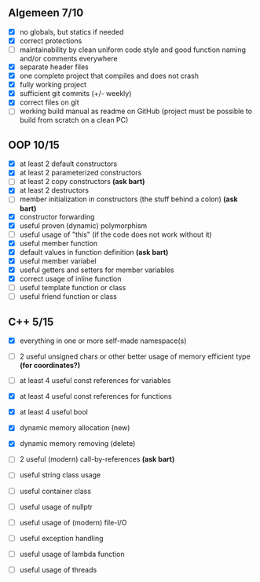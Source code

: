 ## Algemeen 7/10

- [x] no globals, but statics if needed
- [x] correct protections
- [ ] maintainability by clean uniform code style and good function naming and/or comments everywhere
- [x] separate header files
- [x] one complete project that compiles and does not crash
- [x] fully working project
- [x] sufficient git commits (+/- weekly)
- [x] correct files on git
- [ ] working build manual as readme on GitHub (project must be possible to build from scratch on a clean PC)

## OOP 10/15
- [x] at least 2 default constructors
- [x] at least 2 parameterized constructors
- [ ] at least 2 copy constructors **(ask bart)**
- [x] at least 2 destructors
- [ ] member initialization in constructors (the stuff behind a colon) **(ask bart)**
- [x] constructor forwarding
- [x] useful proven (dynamic) polymorphism
- [ ] useful usage of "this" (if the code does not work without it)
- [x] useful member function
- [x] default values in function definition **(ask bart)**
- [x] useful member variabel
- [x] useful getters and setters for member variables
- [x] correct usage of inline function
- [ ] useful template function or class
- [ ] useful friend function or class

## C++ 5/15
- [x] everything in one or more self-made namespace(s)
- [ ] 2 useful unsigned chars or other better usage of memory efficient type **(for coordinates?)**
- [ ] at least 4 useful const references for variables
- [x] at least 4 useful const references for functions
- [x] at least 4 useful bool
- [x] dynamic memory allocation (new)
- [x] dynamic memory removing (delete)
- [ ] 2 useful (modern) call-by-references **(ask bart)**
- [ ] useful string class usage
- [ ] useful container class
- [ ] useful usage of nullptr
- [ ] useful usage of (modern) file-I/O
- [ ] useful exception handling
- [ ] useful usage of lambda function
- [ ] useful usage of threads

